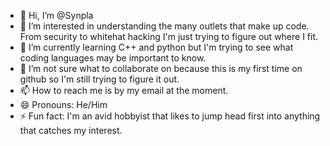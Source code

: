 - 👋 Hi, I’m @Synpla
- 👀 I’m interested in understanding the many outlets that make up code. From security to whitehat hacking I'm just trying to figure out where I fit.
- 🌱 I’m currently learning C++ and python but I'm trying to see what coding languages may be important to know.
- 💞️ I’m not sure what to collaborate on because this is my first time on github so I'm still trying to figure it out.
- 📫 How to reach me is by my email at the moment.
- 😄 Pronouns: He/Him
- ⚡ Fun fact: I'm an avid hobbyist that likes to jump head first into anything that catches my interest.

<!---
Synpla/Synpla is a ✨ special ✨ repository because its `README.md` (this file) appears on your GitHub profile.
You can click the Preview link to take a look at your changes.
--->

